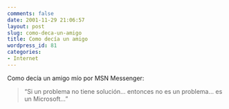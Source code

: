 ```yaml
---
comments: false
date: 2001-11-29 21:06:57
layout: post
slug: como-deca-un-amigo
title: Como decía un amigo
wordpress_id: 81
categories:
- Internet
---
```


Como decía un amigo mío por MSN Messenger:





> “Si un problema no tiene solución… entonces no es un problema… es un Microsoft…”




 
